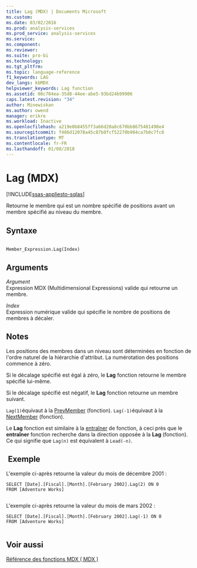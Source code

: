 ```yaml
---
title: Lag (MDX) | Documents Microsoft
ms.custom: 
ms.date: 03/02/2016
ms.prod: analysis-services
ms.prod_service: analysis-services
ms.service: 
ms.component: 
ms.reviewer: 
ms.suite: pro-bi
ms.technology: 
ms.tgt_pltfrm: 
ms.topic: language-reference
f1_keywords: LAG
dev_langs: kbMDX
helpviewer_keywords: Lag function
ms.assetid: 08c704ea-35d8-44ee-abe5-93bd24b99906
caps.latest.revision: "34"
author: Minewiskan
ms.author: owend
manager: erikre
ms.workload: Inactive
ms.openlocfilehash: a219e0b8455ff3a66d20a8c670bb8675481498e4
ms.sourcegitcommit: f486d12078a45c87b0fcf52270b904ca7b0c7fc8
ms.translationtype: MT
ms.contentlocale: fr-FR
ms.lasthandoff: 01/08/2018
---
```

# <a name="lag-mdx"></a>Lag (MDX)
[!INCLUDE[ssas-appliesto-sqlas](../includes/ssas-appliesto-sqlas.md)]

  Retourne le membre qui est un nombre spécifié de positions avant un membre spécifié au niveau du membre.  
  
## <a name="syntax"></a>Syntaxe  
  
```  
  
Member_Expression.Lag(Index)   
```  
  
## <a name="arguments"></a>Arguments  
 *Argument*  
 Expression MDX (Multidimensional Expressions) valide qui retourne un membre.  
  
 *Index*  
 Expression numérique valide qui spécifie le nombre de positions de membres à décaler.  
  
## <a name="remarks"></a>Notes   
 Les positions des membres dans un niveau sont déterminées en fonction de l'ordre naturel de la hiérarchie d'attribut. La numérotation des positions commence à zéro.  
  
 Si le décalage spécifié est égal à zéro, le **Lag** fonction retourne le membre spécifié lui-même.  
  
 Si le décalage spécifié est négatif, le **Lag** fonction retourne un membre suivant.  
  
 `Lag(1)`équivaut à la [PrevMember](../mdx/prevmember-mdx.md) (fonction). `Lag(-1)`équivaut à la [NextMember](../mdx/nextmember-mdx.md) (fonction).  
  
 Le **Lag** fonction est similaire à la [entraîner](../mdx/lead-mdx.md) de fonction, à ceci près que le **entraîner** fonction recherche dans la direction opposée à la **Lag** (fonction). Ce qui signifie que `Lag(n)` est équivalent à `Lead(-n)`.  
  
## <a name="example"></a> Exemple  
 L'exemple ci-après retourne la valeur du mois de décembre 2001 :  
  
```  
SELECT [Date].[Fiscal].[Month].[February 2002].Lag(2) ON 0  
FROM [Adventure Works]  
  
```  
  
 L'exemple ci-après retourne la valeur du mois de mars 2002 :  
  
```  
SELECT [Date].[Fiscal].[Month].[February 2002].Lag(-1) ON 0  
FROM [Adventure Works]  
  
```  
  
## <a name="see-also"></a>Voir aussi  
 [Référence des fonctions MDX &#40; MDX &#41;](../mdx/mdx-function-reference-mdx.md)  
  
  
